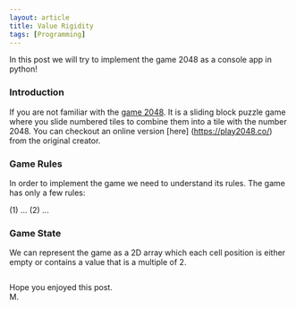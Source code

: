 ```yaml
---
layout: article
title: Value Rigidity
tags: [Programming]
---
```

In this post we will try to implement the game 2048 as a console app in python!
<!--more-->

### Introduction

If you are not familiar with the [game 2048](https://en.wikipedia.org/wiki/2048_(video_game)). It is a sliding block puzzle game where you slide numbered tiles to combine them into a tile with the number 2048. You can checkout an online version [here] (https://play2048.co/) from the original creator.
 
### Game Rules

In order to implement the game we need to understand its rules. The game has only a few rules:

(1) ... 
(2) ...

### Game State

We can represent the game as a 2D array which each cell position is either empty or contains a value that is a multiple of 2.

```python
```


Hope you enjoyed this post.
<br/>
M.

